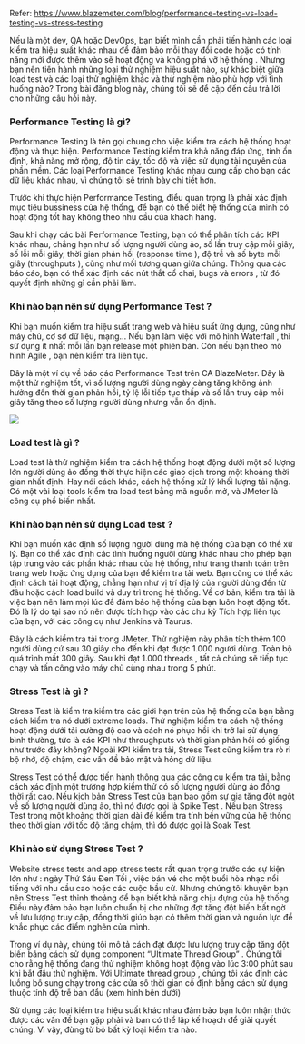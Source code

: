 Refer:  https://www.blazemeter.com/blog/performance-testing-vs-load-testing-vs-stress-testing

Nếu là một dev, QA hoặc DevOps, bạn biết mình cần phải tiến hành các loại kiểm tra hiệu suất khác nhau để đảm bảo mỗi thay đổi code hoặc có tính năng  mới được thêm vào sẽ hoạt động và  không phá vỡ hệ thống .
Nhưng bạn nên tiến hành những loại thử nghiệm hiệu suất nào, sự khác biệt giữa load test và các loại thử nghiệm khác và thử nghiệm nào phù hợp với tình huống nào? Trong bài đăng blog này, chúng tôi sẽ đề cập đến câu trả lời cho những câu hỏi này.

### Performance Testing là gì?

Performance Testing là tên gọi chung cho việc kiểm tra cách hệ thống hoạt động và thực hiện. Performance Testing kiểm tra khả năng đáp ứng, tính ổn định, khả năng mở rộng, độ tin cậy, tốc độ và việc sử dụng tài nguyên của phần mềm. Các loại Performance Testing  khác nhau cung cấp cho bạn các dữ liệu khác nhau, vì chúng tôi sẽ trình bày chi tiết hơn.

Trước khi  thực hiện Performance Testing, điều quan trọng là phải xác định mục tiêu bussiness của hệ thống, để bạn có thể biết hệ thống của mình có hoạt động tốt hay không theo nhu cầu của khách hàng.

Sau khi chạy các bài Performance Testing, bạn có thể phân tích các KPI khác nhau, chẳng hạn như số lượng người dùng ảo, số lần truy cập mỗi giây, số lỗi mỗi giây, thời gian phản hồi (response time ), độ trễ và số byte mỗi giây (throughputs ),  cũng như mối tương quan giữa chúng. Thông qua các báo cáo, bạn có thể xác định các nút thắt cổ chai, bugs và errors , từ đó quyết định những gì cần phải làm.

### Khi nào bạn nên sử dụng Performance Test ?

Khi bạn muốn kiểm tra hiệu suất trang web và hiệu suất ứng dụng, cũng như máy chủ, cơ sở dữ liệu, mạng... Nếu bạn làm việc với mô hình Waterfall , thì sử dụng ít nhất mỗi lần bạn release một phiên bản. Còn nếu bạn theo mô hình Agile , bạn nên kiểm tra liên tục.

  Đây là một ví dụ về báo cáo Performance Test  trên CA BlazeMeter. Đây là một thử nghiệm tốt, vì số lượng người dùng ngày càng tăng không ảnh hưởng đến thời gian phản hồi, tỷ lệ lỗi tiếp tục thấp và số lần truy cập mỗi giây tăng theo số lượng người dùng nhưng vẫn ổn định.
  
  ![](https://images.viblo.asia/0a2b1c6e-78df-466c-a859-8afbeb633054.png)
  
### Load test là gì ? 

Load test là thử nghiệm kiểm tra cách hệ thống hoạt động dưới một số lượng lớn người dùng ảo đồng thời thực hiện các giao dịch trong một khoảng thời gian nhất định. Hay nói cách khác, cách hệ thống xử lý khối lượng tải nặng. Có một vài loại tools kiểm tra load test bằng mã nguồn mở, và JMeter là công cụ phổ biến nhất.
  
###   Khi nào bạn nên sử dụng Load test ?

Khi bạn muốn xác định số lượng người dùng mà hệ thống của bạn có thể xử lý. Bạn có thể xác định các tình huống người dùng khác nhau cho phép bạn tập trung vào các phần khác nhau của hệ thống, như trang thanh toán trên trang web hoặc ứng dụng của bạn để kiểm tra tải web. Bạn cũng có thể xác định cách tải hoạt động, chẳng hạn như vị trí địa lý của người dùng đến từ đâu hoặc cách load build và duy trì trong hệ thống. Về cơ bản, kiểm tra tải là việc bạn nên làm mọi lúc để đảm bảo hệ thống của bạn luôn hoạt động tốt. Đó là lý do tại sao nó nên được tích hợp vào các chu kỳ Tích hợp liên tục của bạn, với các công cụ như Jenkins và Taurus.

Đây là cách kiểm tra tải trong JMeter. Thử nghiệm này phân tích thêm 100 người dùng cứ sau 30 giây cho đến khi đạt được 1.000 người dùng. Toàn bộ quá trình mất 300 giây. Sau khi đạt 1.000 threads , tất cả chúng sẽ tiếp tục chạy và tấn công vào máy chủ cùng nhau trong 5 phút.

### Stress Test là gì ?

Stress Test là kiểm tra kiểm tra các giới hạn trên của hệ thống của bạn bằng cách kiểm tra nó dưới extreme loads. Thử nghiệm kiểm tra cách hệ thống hoạt động dưới tải cường độ cao và cách nó phục hồi khi trở lại sử dụng bình thường, tức là các KPI như throughputs và thời gian phản hồi có giống như trước đây không? Ngoài KPI kiểm tra tải, Stress Test  cũng kiểm tra rò rỉ bộ nhớ, độ chậm, các vấn đề bảo mật và hỏng dữ liệu.

Stress Test có thể được tiến hành thông qua các công cụ kiểm tra tải, bằng cách xác định một trường hợp kiểm thử có số lượng người dùng ảo đồng thời rất cao. Nếu kịch bản Stress Test của bạn bao gồm sự gia tăng đột ngột về số lượng người dùng ảo, thì nó được gọi là  Spike Test . Nếu bạn Stress Test trong một khoảng thời gian dài để kiểm tra tính bền vững của hệ thống theo thời gian với tốc độ tăng chậm, thì đó được gọi là Soak Test.

### Khi nào sử dụng Stress Test ?

Website stress tests and app stress tests  rất quan trọng trước các sự kiện lớn như : ngày Thứ Sáu Đen Tối , việc bán vé cho một buổi hòa nhạc nổi tiếng với nhu cầu cao hoặc các cuộc bầu cử. Nhưng chúng tôi khuyên bạn nên Stress Test thỉnh thoảng để bạn biết khả năng chịu đựng của hệ thống. Điều này đảm bảo bạn luôn chuẩn bị cho những đợt tăng đột biến bất ngờ về lưu lượng truy cập, đồng thời giúp bạn có thêm thời gian và nguồn lực để khắc phục các điểm nghẽn của mình. 

Trong ví dụ này, chúng tôi mô tả cách đạt được lưu lượng truy cập tăng đột biến bằng cách sử dụng component  “Ultimate Thread Group” . Chúng tôi cho rằng hệ thống đang thử nghiệm không hoạt động vào lúc 3:00 phút sau khi bắt đầu thử nghiệm. Với Ultimate thread group , chúng tôi xác định các luồng bổ sung chạy trong các cửa sổ thời gian cố định bằng cách sử dụng thuộc tính độ trễ ban đầu (xem hình bên dưới)

Sử dụng các loại kiểm tra hiệu suất khác nhau đảm bảo bạn luôn nhận thức được các vấn đề bạn gặp phải và bạn có thể lập kế hoạch để giải quyết chúng. Vì vậy, đừng từ bỏ bất kỳ loại kiểm tra nào.